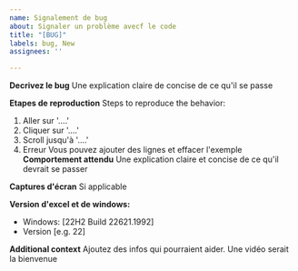 ```yaml
---
name: Signalement de bug
about: Signaler un problème avecf le code
title: "[BUG]"
labels: bug, New
assignees: ''

---
```


**Decrivez le bug**
Une explication claire de concise de ce qu'il se passe

**Etapes de reproduction**
Steps to reproduce the behavior:
1. Aller sur '....'
2. Cliquer sur '....'
3. Scroll jusqu'à '....'
4. Erreur
Vous pouvez ajouter des lignes et effacer l'exemple
**Comportement attendu**
Une explication claire et concise de ce qu'il devrait se passer

**Captures d'écran**
Si applicable

**Version d'excel et de windows:**
 - Windows: [22H2 Build 22621.1992]
 - Version [e.g. 22]

**Additional context**
Ajoutez des infos qui pourraient aider. Une vidéo serait la bienvenue
